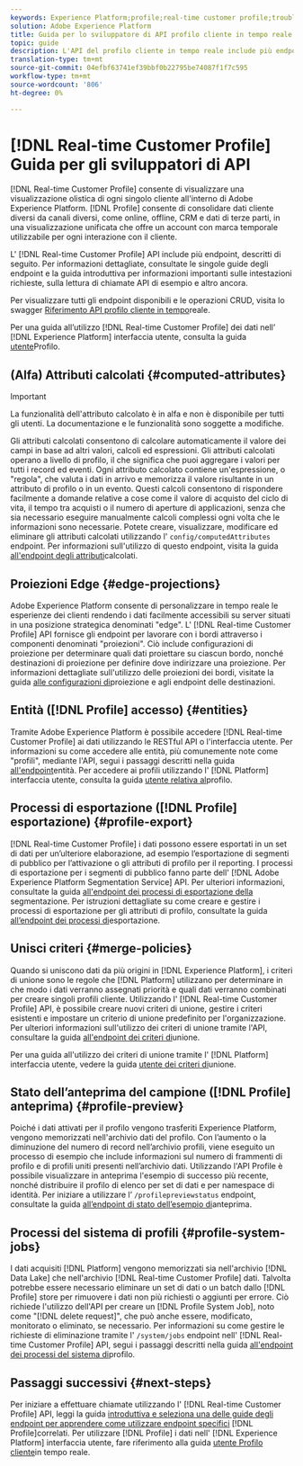```yaml
---
keywords: Experience Platform;profile;real-time customer profile;troubleshooting;API;unified profile;Unified Profile;unified;Profile;rtcp;enable profile;Enable profile
solution: Adobe Experience Platform
title: Guida per lo sviluppatore di API profilo cliente in tempo reale
topic: guide
description: L'API del profilo cliente in tempo reale include più endpoint, descritti di seguito.
translation-type: tm+mt
source-git-commit: 04efbf63741ef39bbf0b22795be74087f1f7c595
workflow-type: tm+mt
source-wordcount: '806'
ht-degree: 0%

---
```



# [!DNL Real-time Customer Profile] Guida per gli sviluppatori di API

[!DNL Real-time Customer Profile] consente di visualizzare una visualizzazione olistica di ogni singolo cliente all&#39;interno di Adobe Experience Platform. [!DNL Profile] consente di consolidare dati cliente diversi da canali diversi, come online, offline, CRM e dati di terze parti, in una visualizzazione unificata che offre un account con marca temporale utilizzabile per ogni interazione con il cliente.

L&#39; [!DNL Real-time Customer Profile] API include più endpoint, descritti di seguito. Per informazioni dettagliate, consultate le singole guide degli endpoint e la guida [](getting-started.md) introduttiva per informazioni importanti sulle intestazioni richieste, sulla lettura di chiamate API di esempio e altro ancora.

Per visualizzare tutti gli endpoint disponibili e le operazioni CRUD, visita lo swagger [Riferimento API profilo cliente in tempo](https://www.adobe.io/apis/experienceplatform/home/api-reference.html#!acpdr/swagger-specs/real-time-customer-profile.yaml)reale.

Per una guida all’utilizzo [!DNL Real-time Customer Profile] dei dati nell’ [!DNL Experience Platform] interfaccia utente, consulta la guida [utente](../ui/user-guide.md)Profilo.

## (Alfa) Attributi calcolati {#computed-attributes}

>[!IMPORTANT]
>
>La funzionalità dell&#39;attributo calcolato è in alfa e non è disponibile per tutti gli utenti. La documentazione e le funzionalità sono soggette a modifiche.

Gli attributi calcolati consentono di calcolare automaticamente il valore dei campi in base ad altri valori, calcoli ed espressioni. Gli attributi calcolati operano a livello di profilo, il che significa che puoi aggregare i valori per tutti i record ed eventi. Ogni attributo calcolato contiene un&#39;espressione, o &quot;regola&quot;, che valuta i dati in arrivo e memorizza il valore risultante in un attributo di profilo o in un evento. Questi calcoli consentono di rispondere facilmente a domande relative a cose come il valore di acquisto del ciclo di vita, il tempo tra acquisti o il numero di aperture di applicazioni, senza che sia necessario eseguire manualmente calcoli complessi ogni volta che le informazioni sono necessarie. Potete creare, visualizzare, modificare ed eliminare gli attributi calcolati utilizzando l&#39; `config/computedAttributes` endpoint. Per informazioni sull&#39;utilizzo di questo endpoint, visita la guida [all&#39;endpoint degli attributi](computed-attributes.md)calcolati.

## Proiezioni Edge {#edge-projections}

Adobe Experience Platform consente di personalizzare in tempo reale le esperienze dei clienti rendendo i dati facilmente accessibili su server situati in una posizione strategica denominati &quot;edge&quot;. L&#39; [!DNL Real-time Customer Profile] API fornisce gli endpoint per lavorare con i bordi attraverso i componenti denominati &quot;proiezioni&quot;. Ciò include configurazioni di proiezione per determinare quali dati proiettare su ciascun bordo, nonché destinazioni di proiezione per definire dove indirizzare una proiezione. Per informazioni dettagliate sull&#39;utilizzo delle proiezioni dei bordi, visitate la guida [alle configurazioni di](edge-projections.md)proiezione e agli endpoint delle destinazioni.

## Entità ([!DNL Profile] accesso) {#entities}

Tramite Adobe Experience Platform è possibile accedere [!DNL Real-time Customer Profile] ai dati utilizzando le RESTful API o l&#39;interfaccia utente. Per informazioni su come accedere alle entità, più comunemente note come &quot;profili&quot;, mediante l&#39;API, segui i passaggi descritti nella guida [all&#39;endpoint](entities.md)entità. Per accedere ai profili utilizzando l&#39; [!DNL Platform] interfaccia utente, consulta la guida [utente relativa al](../ui/user-guide.md)profilo.

## Processi di esportazione ([!DNL Profile] esportazione) {#profile-export}

[!DNL Real-time Customer Profile] i dati possono essere esportati in un set di dati per un’ulteriore elaborazione, ad esempio l’esportazione di segmenti di pubblico per l’attivazione o gli attributi di profilo per il reporting. I processi di esportazione per i segmenti di pubblico fanno parte dell&#39; [!DNL Adobe Experience Platform Segmentation Service] API. Per ulteriori informazioni, consultate la guida [all&#39;endpoint dei processi di esportazione della](../../profile/api/export-jobs.md) segmentazione. Per istruzioni dettagliate su come creare e gestire i processi di esportazione per gli attributi di profilo, consultate la guida [all’endpoint dei processi di](export-jobs.md)esportazione.

## Unisci criteri {#merge-policies}

Quando si uniscono dati da più origini in [!DNL Experience Platform], i criteri di unione sono le regole che [!DNL Platform] utilizzano per determinare in che modo i dati verranno assegnati priorità e quali dati verranno combinati per creare singoli profili cliente. Utilizzando l&#39; [!DNL Real-time Customer Profile] API, è possibile creare nuovi criteri di unione, gestire i criteri esistenti e impostare un criterio di unione predefinito per l&#39;organizzazione. Per ulteriori informazioni sull&#39;utilizzo dei criteri di unione tramite l&#39;API, consultare la guida [all&#39;endpoint dei criteri di](merge-policies.md)unione.

Per una guida all&#39;utilizzo dei criteri di unione tramite l&#39; [!DNL Platform] interfaccia utente, vedere la guida [utente dei criteri di](../ui/merge-policies.md)unione.

## Stato dell’anteprima del campione ([!DNL Profile] anteprima) {#profile-preview}

Poiché i dati attivati per il profilo vengono trasferiti  Experience Platform, vengono memorizzati nell&#39;archivio dati del profilo. Con l’aumento o la diminuzione del numero di record nell’archivio profili, viene eseguito un processo di esempio che include informazioni sul numero di frammenti di profilo e di profili uniti presenti nell’archivio dati. Utilizzando l&#39;API Profile è possibile visualizzare in anteprima l&#39;esempio di successo più recente, nonché distribuire il profilo di elenco per set di dati e per namespace di identità. Per iniziare a utilizzare l’ `/profilepreviewstatus` endpoint, consultate la guida [all’endpoint di stato dell’esempio di](preview-sample-status.md)anteprima.

## Processi del sistema di profili {#profile-system-jobs}

I dati acquisiti [!DNL Platform] vengono memorizzati sia nell&#39;archivio [!DNL Data Lake] che nell&#39;archivio [!DNL Real-time Customer Profile] dati. Talvolta potrebbe essere necessario eliminare un set di dati o un batch dallo [!DNL Profile] store per rimuovere i dati non più richiesti o aggiunti per errore. Ciò richiede l&#39;utilizzo dell&#39;API per creare un [!DNL Profile System Job], noto come &quot;[!DNL delete request]&quot;, che può anche essere, modificato, monitorato o eliminato, se necessario. Per informazioni su come gestire le richieste di eliminazione tramite l&#39; `/system/jobs` endpoint nell&#39; [!DNL Real-time Customer Profile] API, segui i passaggi descritti nella guida [all&#39;endpoint dei processi del sistema di](profile-system-jobs.md)profilo.

## Passaggi successivi {#next-steps}

Per iniziare a effettuare chiamate utilizzando l&#39; [!DNL Real-time Customer Profile] API, leggi la guida [introduttiva e seleziona una delle guide degli endpoint per apprendere come utilizzare endpoint specifici](getting-started.md) [!DNL Profile]correlati. Per utilizzare [!DNL Profile] i dati nell&#39; [!DNL Experience Platform] interfaccia utente, fare riferimento alla guida [utente Profilo cliente](../ui/user-guide.md)in tempo reale.